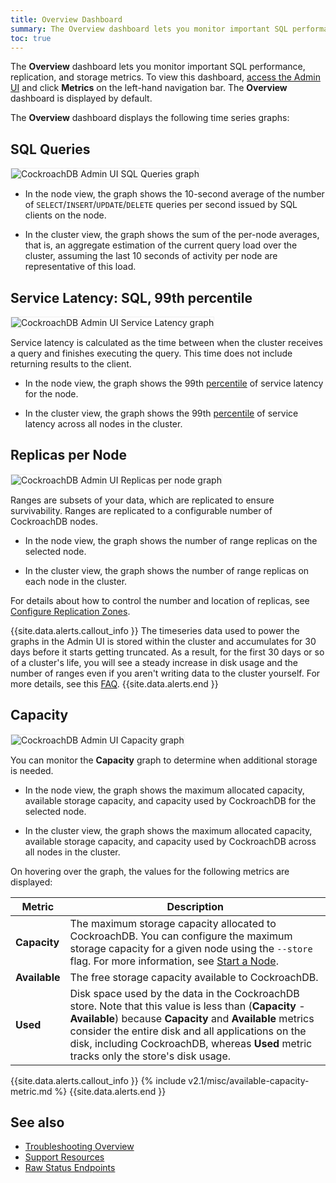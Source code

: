 ```yaml
---
title: Overview Dashboard
summary: The Overview dashboard lets you monitor important SQL performance, replication, and storage metrics.
toc: true
---
```


The **Overview** dashboard lets you monitor important SQL performance, replication, and storage metrics. To view this dashboard, [access the Admin UI](admin-ui-access-and-navigate.html#access-the-admin-ui) and click **Metrics** on the left-hand navigation bar. The **Overview** dashboard is displayed by default.


The **Overview** dashboard displays the following time series graphs:

## SQL Queries

<img src="{{ 'images/v2.1/admin_ui_sql_queries.png' | relative_url }}" alt="CockroachDB Admin UI SQL Queries graph" style="border:1px solid #eee;max-width:100%" />

- In the node view, the graph shows the 10-second average of the number of `SELECT`/`INSERT`/`UPDATE`/`DELETE` queries per second issued by SQL clients on the node.

- In the cluster view, the graph shows the sum of the per-node averages, that is, an aggregate estimation of the current query load over the cluster, assuming the last 10 seconds of activity per node are representative of this load.

## Service Latency: SQL, 99th percentile

<img src="{{ 'images/v2.1/admin_ui_service_latency_99_percentile.png' | relative_url }}" alt="CockroachDB Admin UI Service Latency graph" style="border:1px solid #eee;max-width:100%" />

Service latency is calculated as the time between when the cluster receives a query and finishes executing the query. This time does not include returning results to the client.

- In the node view, the graph shows the 99th [percentile](https://en.wikipedia.org/wiki/Percentile#The_normal_distribution_and_percentiles) of service latency for the node.

- In the cluster view, the graph shows the 99th [percentile](https://en.wikipedia.org/wiki/Percentile#The_normal_distribution_and_percentiles) of service latency across all nodes in the cluster.

## Replicas per Node

<img src="{{ 'images/v2.1/admin_ui_replicas_per_node.png' | relative_url }}" alt="CockroachDB Admin UI Replicas per node graph" style="border:1px solid #eee;max-width:100%" />

Ranges are subsets of your data, which are replicated to ensure survivability. Ranges are replicated to a configurable number of CockroachDB nodes.

- In the node view, the graph shows the number of range replicas on the selected node.

- In the cluster view, the graph shows the number of range replicas on each node in the cluster.

For details about how to control the number and location of replicas, see [Configure Replication Zones](configure-replication-zones.html).

{{site.data.alerts.callout_info }}
The timeseries data used to power the graphs in the Admin UI is stored within the cluster and accumulates for 30 days before it starts getting truncated. As a result, for the first 30 days or so of a cluster's life, you will see a steady increase in disk usage and the number of ranges even if you aren't writing data to the cluster yourself. For more details, see this [FAQ](operational-faqs.html#why-is-disk-usage-increasing-despite-lack-of-writes).
{{site.data.alerts.end }}

## Capacity

<img src="{{ 'images/v2.1/admin_ui_capacity.png' | relative_url }}" alt="CockroachDB Admin UI Capacity graph" style="border:1px solid #eee;max-width:100%" />

You can monitor the **Capacity** graph to determine when additional storage is needed.

- In the node view, the graph shows the maximum allocated capacity, available storage capacity, and capacity used by CockroachDB for the selected node.

- In the cluster view, the graph shows the maximum allocated capacity, available storage capacity, and capacity used by CockroachDB across all nodes in the cluster.

On hovering over the graph, the values for the following metrics are displayed:

Metric | Description
--------|----
**Capacity** | The maximum storage capacity allocated to CockroachDB. You can configure the maximum storage capacity for a given node using the `--store` flag. For more information, see [Start a Node](start-a-node.html#store).
**Available** | The free storage capacity available to CockroachDB.
**Used** | Disk space used by the data in the CockroachDB store. Note that this value is less than (**Capacity** - **Available**) because **Capacity** and **Available** metrics consider the entire disk and all applications on the disk, including CockroachDB, whereas **Used** metric tracks only the store's disk usage.

{{site.data.alerts.callout_info }}
{% include v2.1/misc/available-capacity-metric.md %}
{{site.data.alerts.end }}

## See also

- [Troubleshooting Overview](troubleshooting-overview.html)
- [Support Resources](support-resources.html)
- [Raw Status Endpoints](monitoring-and-alerting.html#raw-status-endpoints)
